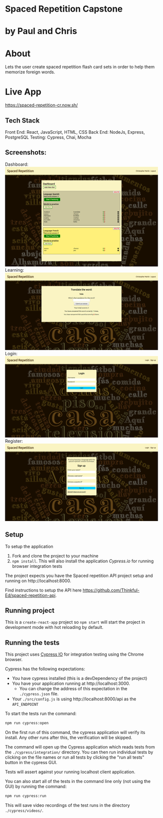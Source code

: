 # Spaced Repetition Capstone

# by Paul and Chris

# About
Lets the user create spaced repetition flash card sets in order to help them memorize foreign words.

# Live App
https://spaced-repetition-cr.now.sh/

## Tech Stack
Front End: React, JavaScript, HTML, CSS
Back End: NodeJs, Express, PostgreSQL
Testing: Cypress, Chai, Mocha

## Screenshots:
Dashboard:
![ScreenShot](https://github.com/thinkful-ei-emu/spaced-repetition-client-CP3/blob/master/src/images/dashboard.png)
Learning: ![ScreenShot](https://github.com/thinkful-ei-emu/spaced-repetition-client-CP3/blob/master/src/images/learning.png)
Login: ![ScreenShot](https://github.com/thinkful-ei-emu/spaced-repetition-client-CP3/blob/master/src/images/login_screen.png)
Register: ![ScreenShot](https://github.com/thinkful-ei-emu/spaced-repetition-client-CP3/blob/master/src/images/register.png)

## Setup

To setup the application

1. Fork and clone the project to your machine
2. `npm install`. This will also install the application *Cypress.io* for running browser integration tests

The project expects you have the Spaced repetition API project setup and running on http://localhost:8000.

Find instructions to setup the API here https://github.com/Thinkful-Ed/spaced-repetition-api.

## Running project

This is a `create-react-app` project so `npm start` will start the project in development mode with hot reloading by default.

## Running the tests

This project uses [Cypress IO](https://docs.cypress.io) for integration testing using the Chrome browser.

Cypress has the following expectations:

- You have cypress installed (this is a devDependency of the project)
- You have your application running at http://localhost:3000.
  - You can change the address of this expectation in the `./cypress.json` file.
- Your `./src/config.js` is using http://localhost:8000/api as the `API_ENDPOINT`

To start the tests run the command:

```bash
npm run cypress:open
```

On the first run of this command, the cypress application will verify its install. Any other runs after this, the verification will be skipped.

The command will open up the Cypress application which reads tests from the `./cypress/integration/` directory. You can then run individual tests by clicking on the file names or run all tests by clicking the "run all tests" button in the cypress GUI.

Tests will assert against your running localhost client application.

You can also start all of the tests in the command line only (not using the GUI) by running the command:

```bash
npm run cypress:run
```

This will save video recordings of the test runs in the directory `./cypress/videos/`.
